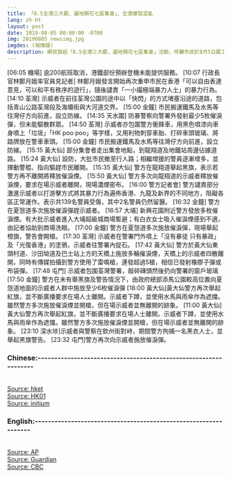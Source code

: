 ```yaml
---
title: 「8.5全港三大罷、遍地開花七區集會」、全港爆發混亂
lang: zh-ht
layout: post
date: 2019-08-05 00:00:00 -0700
img: 20190805_newsimg.jpg
imgdes: (端傳媒)
description: 網民發起「8.5全港三大罷、遍地開花七區集會」活動，呼籲市民於8月5日罷工、罷市、罷課，同時在港九新界七區分別舉行集會，以行動表達對政府的不滿，要求政府回應民間五大訴求。警方表示，截至下午共拘捕82人，涉嫌非法集會、藏有攻擊性武器等。
---
```

[06:05 機場] 逾200航班取消，港鐵部份預辦登機未能提供服務。
[10:07 行政長官林鄭月娥率官員見記者] 林鄭月娥發言開始再次重申市民在香港「可以自由表達意見，可以和平有秩序的遊行」，隨後譴責「一小撮極端暴力人士」的暴力行為。
[14:10 荃灣] 示威者在前往荃灣公園的途中以「快閃」的方式堵塞沿途的道路，包括青山公路荃灣段及海壩街與大河道交界。
[15:00 金鐘] 市民搬運鐵馬及水馬等往灣仔方向前進，設立防線。
[14:35 天水圍] 防暴警察向警署外發射最少5枚催淚彈，但未能驅散群眾。
[14:50 荃灣] 示威者亦包圍警方衝鋒車，用黑色噴漆向車身噴上「垃圾」「HK poo poo」等字樣，又用利物刺穿車胎、打碎車頭玻璃、將路牌放在警車車頭。
[15:00 金鐘] 市民搬運鐵馬及水馬等往灣仔方向前進，設立防線。
[15:15 黃大仙] 部分集會者走出集會地點，到龍翔道及地鐵站周邊佔據道路。
[15:24 黃大仙] 設防，大批市民撤至行人路；相繼增援的警員逐漸增多，並揮動警棍、指向驅趕市民離開。
[15:35 黃大仙] 警方在龍翔道舉起黑旗，表示若警方再不離開將釋放催淚煙。
[15:50 黃大仙] 警方多次向龍翔道的示威者釋放催淚煙，要求在場示威者離開，現場濃煙密布。
[16:00 警方記者會] 警方譴責部分激進示威者以打游擊方式將其暴力行為遍佈香港、九龍及新界的不同地方，阻礙各區正常運作。表示共139名警員受傷，其中2名警員仍然留醫。
[16:32 金鐘] 警方在夏愨道多次施放催淚彈趕示威者。
[16:57 大埔] 新興花園附近警方發放多枚催淚煙。有大批示威者進入大埔超級城商場暫避；有白衣女士吸入催淚煙感到不適，由記者協助到商場洗眼。
[17:00 金鐘] 警方在夏愨道多次施放催淚彈，現場舉起橙旗，警告會開槍。
[17:30 荃灣] 示威者在警署門外噴上「沒有暴徒 只有暴政」及「光復香港」的塗鴉，示威者往警署內掟石。
[17:42 黃大仙] 警方於黃大仙東頭村道、沙田坳道及巴士站上方的天橋上施放多輪催淚煙，天橋上的示威者四散離開，同時有傳媒拍攝到警方使用了雷鳴槍，連發超過5槍，相信已發射橡膠子彈或布袋彈。
[17:48 屯門] 示威者包圍荃灣警署，敲碎磚頭然後扔向警署的窗戶玻璃
[17:50 金鐘] 警方在未有舉黑旗及警告情況下，由政府總部添馬公園較高位置向夏愨道地面的示威者人群中施放至少6枚催淚彈
[18:00 黃大仙]黃大仙警方再次舉起紅旗，並不斷廣播要求在場人士離開。示威者下蹲，並使用水馬與雨傘作為遮擋。雖然警方多次施放催淚煙並開槍，但在場示威者並無離開的跡象。
[11:00 黃大仙]黃大仙警方再次舉起紅旗，並不斷廣播要求在場人士離開。示威者下蹲，並使用水馬與雨傘作為遮擋。雖然警方多次施放催淚煙並開槍，但在場示威者並無離開的跡象。
[23:10 深水埗]示威者與警察在欽州街對峙，期間警方拘捕一名黑衣人士，並舉起黑旗警告。
[23:32 屯門]警方再次向示威者施放催淚彈。
### Chinese:----------------------------------------------------------------
<br>[Source: hket](https://inews.hket.com/article/2418988/%E3%80%90%E5%8F%8D%E4%BF%AE%E4%BE%8B%E3%80%918.5%E7%BD%B7%E5%B7%A5%E8%A7%B8%E7%99%BC%E5%81%9C%E9%A3%9B%E6%BD%AE%20%E5%91%A8%E4%BA%8C%E5%86%8D%E6%9C%8915%E7%8F%AD%E5%9C%8B%E6%B3%B0%E8%88%AA%E7%8F%AD%E5%8F%96%E6%B6%88%20%EF%BC%88%E4%B8%8D%E6%96%B7%E6%9B%B4%E6%96%B0%EF%BC%89)
<br>[Source: HK01](https://www.hk01.com/18%E5%8D%80%E6%96%B0%E8%81%9E/360053/8-5%E7%BD%B7%E5%B7%A5%E9%9B%86%E6%9C%83-%E7%9B%B4%E6%92%AD-%E9%BB%83%E5%A4%A7%E4%BB%99%E6%B6%88%E9%98%B2%E5%93%A1%E8%B8%A2%E8%B5%B0%E5%82%AC%E6%B7%9A%E5%BD%88-%E6%B2%99%E7%94%B0%E8%AD%A6%E7%BD%B2%E7%87%92%E9%9B%9C%E7%89%A9)
<br>[Source: initium](https://theinitium.com/article/20190805-whatsnew-hongkong-strike/)

### English:----------------------------------------------------------------
<br>[Source: AP](https://apnews.com/3b3358bf86e64166910ae1d1cf4654ba)
<br>[Source: Guardian](https://www.theguardian.com/world/live/2019/aug/05/hong-kong-protest-brings-city-to-standstill-ahead-of-carrie-lam-statement-live)
<br>[Source: CBC](https://www.cbc.ca/news/world/hong-kong-protests-strike-1.5236474)